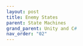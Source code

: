 ```yaml
---
layout: post
title: Enemy States
parent: State Machines
grand_parent: Unity and C#
nav_order: "02"
---
```

